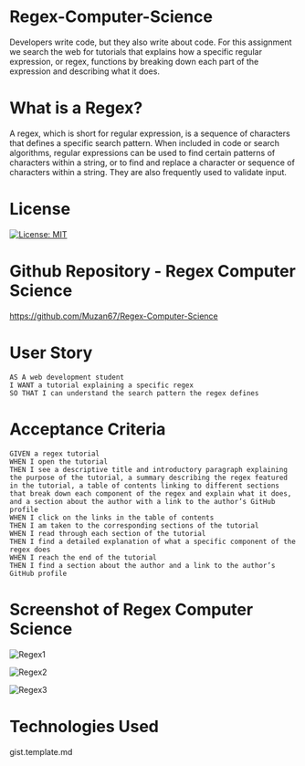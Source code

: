# Regex-Computer-Science

Developers write code, but they also write about code. For this assignment we search the web for tutorials that explains how a specific regular expression, or regex, functions by breaking down each part of the expression and describing what it does.

# What is a Regex?

A regex, which is short for regular expression, is a sequence of characters that defines a specific search pattern. When included in code or search algorithms, regular expressions can be used to find certain patterns of characters within a string, or to find and replace a character or sequence of characters within a string. They are also frequently used to validate input.

# License

[![License: MIT](https://img.shields.io/badge/License-MIT-yellow.svg)](https://opensource.org/licenses/MIT)

# Github Repository - Regex Computer Science

https://github.com/Muzan67/Regex-Computer-Science

# User Story

```
AS A web development student
I WANT a tutorial explaining a specific regex
SO THAT I can understand the search pattern the regex defines
```

# Acceptance Criteria

```
GIVEN a regex tutorial
WHEN I open the tutorial
THEN I see a descriptive title and introductory paragraph explaining the purpose of the tutorial, a summary describing the regex featured in the tutorial, a table of contents linking to different sections that break down each component of the regex and explain what it does, and a section about the author with a link to the author’s GitHub profile
WHEN I click on the links in the table of contents
THEN I am taken to the corresponding sections of the tutorial
WHEN I read through each section of the tutorial
THEN I find a detailed explanation of what a specific component of the regex does
WHEN I reach the end of the tutorial
THEN I find a section about the author and a link to the author’s GitHub profile
```

# Screenshot of Regex Computer Science

![Regex1](https://user-images.githubusercontent.com/102841726/183271133-c2fe20f4-941d-468c-9be4-bcbb7202e061.png)

![Regex2](https://user-images.githubusercontent.com/102841726/183271146-d0527dd7-a4a4-4708-9853-1ab3026698d1.png)

![Regex3](https://user-images.githubusercontent.com/102841726/183271157-a53049e0-5478-4f24-93ac-0aba2e227d73.png)

# Technologies Used

gist.template.md

